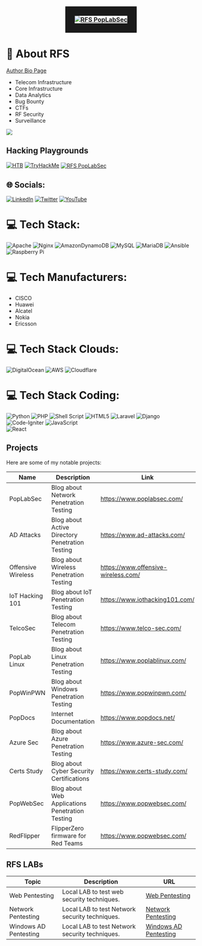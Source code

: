 

<h3 align="center">
<a href="https://github.dev/rfs85">
<img src="https://raw.githubusercontent.com/rfs85/rfs85/main/img/RFS-poplabsec.png" align="center" alt="RFS PopLabSec" border="25">
</a>
</h3>

# 💫 About  RFS

[Author Bio Page](https://cli-ck.me/rfs)

- Telecom Infrastructure
- Core Infrastructure
- Data Analytics
- Bug Bounty
- CTFs
- RF Security
- Surveillance



[![](https://visitcount.itsvg.in/api?id=rfs85&icon=0&color=0)](https://visitcount.itsvg.in)
## Hacking Playgrounds

[![HTB](https://www.hackthebox.eu/badge/image/227362)](https://app.hackthebox.com/profile/227362)
[![TryHackMe](https://tryhackme-badges.s3.amazonaws.com/RFS.png)](https://tryhackme.com/p/RFS)
<a href="https://online.pwntilldawn.com/Achievements/5159">
<img src="https://raw.githubusercontent.com/rfs85/rfs85/main/img/PWNTilldown.png" align="center" alt="RFS PopLabSec" border="0">
</a>
## 🌐 Socials:
[![LinkedIn](https://img.shields.io/badge/LinkedIn-%230077B5.svg?logo=linkedin&logoColor=white)](https://linkedin.com/in/ruben-silva85/) [![Twitter](https://img.shields.io/badge/Twitter-%231DA1F2.svg?logo=Twitter&logoColor=white)](https://twitter.com/xxxx) [![YouTube](https://img.shields.io/badge/YouTube-%23FF0000.svg?logo=YouTube&logoColor=white)](https://youtube.com/@xxxxxxxxx) 

# 💻 Tech Stack:
  ![Apache](https://img.shields.io/badge/apache-%23D42029.svg?style=for-the-badge&logo=apache&logoColor=white) ![Nginx](https://img.shields.io/badge/nginx-%23009639.svg?style=for-the-badge&logo=nginx&logoColor=white) ![AmazonDynamoDB](https://img.shields.io/badge/Amazon%20DynamoDB-4053D6?style=for-the-badge&logo=Amazon%20DynamoDB&logoColor=white) ![MySQL](https://img.shields.io/badge/mysql-%2300f.svg?style=for-the-badge&logo=mysql&logoColor=white) ![MariaDB](https://img.shields.io/badge/MariaDB-003545?style=for-the-badge&logo=mariadb&logoColor=white) ![Ansible](https://img.shields.io/badge/ansible-%231A1918.svg?style=for-the-badge&logo=ansible&logoColor=white) ![Raspberry Pi](https://img.shields.io/badge/-RaspberryPi-C51A4A?style=for-the-badge&logo=Raspberry-Pi)


# 💻 Tech Manufacturers:
- CISCO
- Huawei
- Alcatel
- Nokia
- Ericsson

# 💻 Tech Stack Clouds:
![DigitalOcean](https://img.shields.io/badge/DigitalOcean-%230167ff.svg?style=for-the-badge&logo=digitalOcean&logoColor=white)
![AWS](https://img.shields.io/badge/AWS-%23FF9900.svg?style=for-the-badge&logo=amazon-aws&logoColor=white) 
![Cloudflare](https://img.shields.io/badge/Cloudflare-F38020?style=for-the-badge&logo=Cloudflare&logoColor=white)

# 💻 Tech Stack Coding:
![Python](https://img.shields.io/badge/python-3670A0?style=for-the-badge&logo=python&logoColor=ffdd54) 
![PHP](https://img.shields.io/badge/php-%23777BB4.svg?style=for-the-badge&logo=php&logoColor=white) 
![Shell Script](https://img.shields.io/badge/shell_script-%23121011.svg?style=for-the-badge&logo=gnu-bash&logoColor=white) 
![HTML5](https://img.shields.io/badge/html5-%23E34F26.svg?style=for-the-badge&logo=html5&logoColor=white)
![Laravel](https://img.shields.io/badge/laravel-%23FF2D20.svg?style=for-the-badge&logo=laravel&logoColor=white) 
![Django](https://img.shields.io/badge/django-%23092E20.svg?style=for-the-badge&logo=django&logoColor=white)
![Code-Igniter](https://img.shields.io/badge/CodeIgniter-%23EF4223.svg?style=for-the-badge&logo=codeIgniter&logoColor=white)
![JavaScript](https://img.shields.io/badge/javascript-%23323330.svg?style=for-the-badge&logo=javascript&logoColor=%23F7DF1E)   
![React](https://img.shields.io/badge/react-%2320232a.svg?style=for-the-badge&logo=react&logoColor=%2361DAFB)

## Projects
Here are some of my notable projects:

| Name    | Description | Link     |
| ------- | --- | ------------ |
| PopLabSec    | Blog about Network Penetration Testing  |https://www.poplabsec.com/   |
| AD Attacks   | Blog about Active Directory Penetration Testing    | https://www.ad-attacks.com/ |
| Offensive Wireless   | Blog about Wireless Penetration Testing    |https://www.offensive-wireless.com/      |
| IoT Hacking 101   | Blog about IoT Penetration Testing    | https://www.iothacking101.com/     |
| TelcoSec   | Blog about Telecom Penetration Testing    | https://www.telco-sec.com/      |
| PopLab Linux   | Blog about Linux Penetration Testing    | https://www.poplablinux.com/       |
| PopWinPWN   | Blog about Windows Penetration Testing    | https://www.popwinpwn.com/       |
| PopDocs   | Internet Documentation  | https://www.popdocs.net/       |
| Azure Sec  | Blog about Azure Penetration Testing    | https://www.azure-sec.com/     |
| Certs Study  | Blog about Cyber Security Certifications    | https://www.certs-study.com/       |
| PopWebSec | Blog about Web Applications Penetration Testing     |   https://www.popwebsec.com/   |
| RedFlipper | FlipperZero firmware for Red Teams     |   https://www.popwebsec.com/   |



## RFS LABs

| Topic    | Description | URL   |
| ------- | --- | ------------ |
| Web Pentesting   | Local LAB to test web security techniques.  | [Web Pentesting ](#) |
| Network Pentesting   | Local LAB to test Network security techniques.  | [Network Pentesting](#) |
| Windows AD Pentesting   | Local LAB to test Network security techniques.  | [Windows AD Pentesting](#) |



